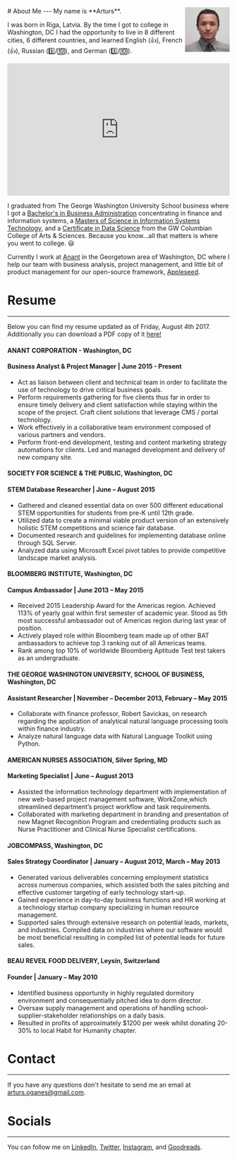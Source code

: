
<link rel="shortcut icon" type="image/png" href="/favicon.png">

<img alt="hi!" class="img-circle" align="right" src="/arturs.jpg" width="20%" margin="15px">
# About Me 
---
My name is **Arturs**. 

I was born in Riga, Latvia. By the time I got to college in Washington, DC I had the opportunity to live in 8 different cities, 6 different countries, and learned English (:thumbsup:), French (:thumbsup:), Russian (:five:/:keycap_ten:), and German (:three:/:keycap_ten:).

<iframe width="100%" height="300" src="https://www.google.com/maps/embed?pb=!1m18!1m12!1m3!1d278360.92585341353!2d23.850081744067825!3d56.97116141078604!2m3!1f0!2f0!3f0!3m2!1i1024!2i768!4f13.1!3m3!1m2!1s0x46eecfb0e5073ded%3A0x400cfcd68f2fe30!2sRiga%2C+Latvia!5e0!3m2!1sen!2sus!4v1501877805075" frameborder="0" allowfullscreen  align="center"></iframe>

I graduated from The George Washington University School business where I got a [Bachelor's in Business Administration](https://business.gwu.edu/academics/programs/undergraduate/bba) concentrating in finance and information systems, a [Masters of Science in Information Systems Technology](https://business.gwu.edu/academics/programs/specialized-masters/msist), and a [Certificate in Data Science](https://datasci.columbian.gwu.edu/) from the GW Columbian College of Arts & Sciences. Because you know...all that matters is where you went to college. :smiley:

Currently I work at <a href="www.anant.us" target="_blank">Anant</a> in the Georgetown area of Washington, DC where I help our team with business analysis, project management, and little bit of product management for our open-source framework, <a href="https://github.com/Appleseed" target="_blank">Appleseed</a>.


# Resume
---
Below you can find my resume updated as of Friday, August 4th 2017. Additionally you can download a PDF copy of it <a href="Arturs.Oganesyan-Peel.CV.03.20.2017.pdf" target="_blank">here!</a>


#### ANANT CORPORATION - Washington, DC
#### Business Analyst & Project Manager   |   June 2015 - Present
- Act as liaison between client and technical team in order to facilitate the use of technology to drive critical business goals.
- Perform requirements gathering for five clients thus far in order to ensure timely delivery and client satisfaction while staying within the
scope of the project. Craft client solutions that leverage CMS / portal technology.
- Work effectively in a collaborative team environment composed of various partners and vendors.
- Perform front-end development, testing and content marketing strategy automations for clients. Led and managed development and delivery of new company site.

#### SOCIETY FOR SCIENCE & THE PUBLIC, Washington, DC 
#### STEM Database Researcher   |   June – August 2015
- Gathered and cleaned essential data on over 500 different educational STEM opportunities for students from pre-K until 12th grade.
- Utilized data to create a minimal viable product version of an extensively holistic STEM competitions and science fair database.
- Documented research and guidelines for implementing database online through SQL Server.
- Analyzed data using Microsoft Excel pivot tables to provide competitive landscape market analysis.

#### BLOOMBERG INSTITUTE, Washington, DC 
#### Campus Ambassador   |   June 2013 – May 2015
- Received 2015 Leadership Award for the Americas region. Achieved 113% of yearly goal within first semester of academic year. Stood
as 5th most successful ambassador out of Americas region during last year of position.
- Actively played role within Bloomberg team made up of other BAT ambassadors to achieve top 3 ranking out of all Americas teams.
- Rank among top 10% of worldwide Bloomberg Aptitude Test test takers as an undergraduate.

#### THE GEORGE WASHINGTON UNIVERSITY, SCHOOL OF BUSINESS, Washington, DC 
#### Assistant Researcher   |   November – December 2013, February – May 2015
- Collaborate with finance professor, Robert Savickas, on research regarding the application of analytical natural language processing tools within finance industry. 
- Analyze natural language data with Natural Language Toolkit using Python.

#### AMERICAN NURSES ASSOCIATION, Silver Spring, MD
#### Marketing Specialist   |   June – August 2013
- Assisted the information technology department with implementation of new web-based project management software, WorkZone,which streamlined department’s project workflow and task requirements.
- Collaborated with marketing department in branding and presentation of new Magnet Recognition Program and credentialing products such as Nurse Practitioner and Clinical Nurse Specialist certifications.

#### JOBCOMPASS, Washington, DC 
#### Sales Strategy Coordinator   |   January – August 2012, March – May 2013
- Generated various deliverables concerning employment statistics across numerous companies, which assisted both the sales pitching and effective customer targeting of early technology start-up.
- Gained experience in day-to-day business functions and HR working at a technology startup company specializing in human resource management.
- Supported sales through extensive research on potential leads, markets, and industries. Compiled data on industries where our software would be most beneficial resulting in compiled list of potential leads for future sales.

#### BEAU REVEIL FOOD DELIVERY, Leysin, Switzerland
#### Founder   |   January – May 2010
- Identified business opportunity in highly regulated dormitory environment and consequentially pitched idea to dorm director.
- Oversaw supply management and operations of handling school-supplier-stakeholder relationships on a daily basis.
 -  Resulted in profits of approximately $1200 per week whilst donating 20-30% to local Habit for Humanity chapter.

# Contact
---
If you have any questions don't hesitate to send me an email at [arturs.oganes@gmail.com](mailto:arturs.oganes@gmail.com).

# Socials
---
You can follow me on <a href="https://www.linkedin.com/in/arturso/?locale=en_US" target="_blank">LinkedIn</a>, <a href="https://twitter.com/_AOG" target="_blank">Twitter</a>, <a href="https://www.instagram.com/le_roi_arturs/" target="_blank">Instagram</a>, and <a href="https://www.goodreads.com/" target="_blank">Goodreads</a>.
